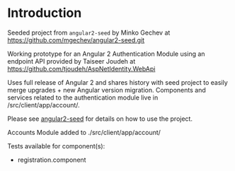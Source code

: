 # Introduction
Seeded project from `angular2-seed` by Minko Gechev at https://github.com/mgechev/angular2-seed.git

Working prototype for an Angular 2 Authentication Module using an endpoint API provided by Taiseer Joudeh at
https://github.com/tjoudeh/AspNetIdentity.WebApi

Uses full release of Angular 2 and shares history with seed project to easily merge upgrades + new Angular version
migration. Components and services related to the authentication module live in /src/client/app/account/.

Please see [angular2-seed](https://github.com/mgechev/angular2-seed.git) for details on how to use the project.


Accounts Module added to ./src/client/app/account/

Tests available for component(s):
- registration.component
